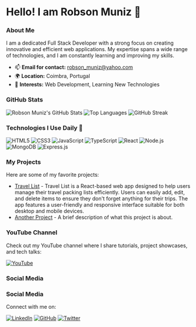 # Hello! I am Robson Muniz 👋

### About Me

I am a dedicated Full Stack Developer with a strong focus on creating innovative and efficient web applications. My expertise spans a wide range of technologies, and I am constantly learning and improving my skills.

- 📫 **Email for contact:** [robson_muniz@yahoo.com](mailto:robson_muniz@yahoo.com)
- 🌍 **Location:** Coimbra, Portugal
- 🌟 **Interests:** Web Development, Learning New Technologies

### GitHub Stats

![Robson Muniz's GitHub Stats](https://github-readme-stats.vercel.app/api?username=robson-muniz&show_icons=true&theme=radical)
![Top Languages](https://github-readme-stats.vercel.app/api/top-langs/?username=robson-muniz&layout=compact&theme=radical)
![GitHub Streak](https://github-readme-streak-stats.herokuapp.com/?user=robson-muniz&theme=radical)

### Technologies I Use Daily 🚀

![HTML5](https://img.shields.io/badge/HTML5-E34F26?style=flat-square&logo=html5&logoColor=white)
![CSS3](https://img.shields.io/badge/CSS3-1572B6?style=flat-square&logo=css3&logoColor=white)
![JavaScript](https://img.shields.io/badge/JavaScript-F7DF1E?style=flat-square&logo=javascript&logoColor=black)
![TypeScript](https://img.shields.io/badge/TypeScript-007ACC?style=flat-square&logo=typescript&logoColor=white)
![React](https://img.shields.io/badge/React-61DAFB?style=flat-square&logo=react&logoColor=black)
![Node.js](https://img.shields.io/badge/Node.js-339933?style=flat-square&logo=node.js&logoColor=white)
![MongoDB](https://img.shields.io/badge/MongoDB-47A248?style=flat-square&logo=mongodb&logoColor=white)
![Express.js](https://img.shields.io/badge/Express.js-000000?style=flat-square&logo=express&logoColor=white)

### My Projects

Here are some of my favorite projects:

- [Travel List](https://github.com/robson-muniz/travel-list) - Travel List is a React-based web app designed to help users manage their travel packing lists efficiently. Users can easily add, edit, and delete items to ensure they don't forget anything for their trips. The app features a user-friendly and responsive interface suitable for both desktop and mobile devices.
- [Another Project](https://github.com/robson-muniz/another-project) - A brief description of what this project is about.

### YouTube Channel

Check out my YouTube channel where I share tutorials, project showcases, and tech talks:

[![YouTube](https://img.shields.io/badge/YouTube-FF0000?style=flat-square&logo=youtube&logoColor=white)](https://www.youtube.com/@DevMadeEasy)

### Social Media

### Social Media

Connect with me on:

[![LinkedIn](https://img.shields.io/badge/LinkedIn-0077B5?style=flat-square&logo=linkedin&logoColor=white)](https://linkedin.com/in/robsonmuniz)
[![GitHub](https://img.shields.io/badge/GitHub-181717?style=flat-square&logo=github&logoColor=white)](https://github.com/robson-muniz)
[![Twitter](https://img.shields.io/badge/Twitter-1DA1F2?style=flat-square&logo=twitter&logoColor=white)](https://twitter.com/your-twitter-handle)
